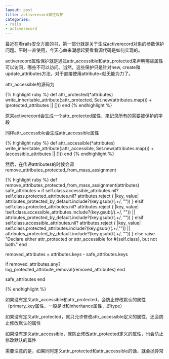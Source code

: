 ```yaml
---
layout: post
title: activerecord属性保护
categories:
- rails
- activerecord
---
```

最近在看rails安全方面的书，第一部分就是关于生成activerecord对象的参数保护问题。平时一直使用，今天心血来潮想起要看看源代码是如何实现的。

activerecord属性保护就是通过attr_accessible和attr_protected来声明哪些属性可以访问，哪些不可以访问。当然，这些保护只是针对new, create和update_attributes方法，对于直接使用attribute=就无能为力了。

attr_accessible的源码为

{% highlight ruby %}
def attr_protected(*attributes)
  write_inheritable_attribute(:attr_protected, Set.new(attributes.map()) + (protected_attributes || []))
end
{% endhighlight %}

原来activerecord会生成一个attr_protected属性，来记录所有的需要被保护的字段

同样attr_accessible会生成attr_accessible属性

{% highlight ruby %}
def attr_accessible(*attributes)
  write_inheritable_attribute(:attr_accessible, Set.new(attributes.map()) + (accessible_attributes || []))
end
{% endhighlight %}

然后，在传递attributes的时候会调remove_attributes_protected_from_mass_assignment

{% highlight ruby %}
def remove_attributes_protected_from_mass_assignment(attributes)
  safe_attributes =
    if self.class.accessible_attributes.nil?  self.class.protected_attributes.nil?
      attributes.reject { |key, value| attributes_protected_by_default.include?(key.gsub(/\(.+/, "")) }
    elsif self.class.protected_attributes.nil?
      attributes.reject { |key, value| !self.class.accessible_attributes.include?(key.gsub(/\(.+/, "")) || attributes_protected_by_default.include?(key.gsub(/\(.+/, "")) }
    elsif self.class.accessible_attributes.nil?
      attributes.reject { |key, value| self.class.protected_attributes.include?(key.gsub(/\(.+/,"")) || attributes_protected_by_default.include?(key.gsub(/\(.+/, "")) }
    else
      raise "Declare either attr_protected or attr_accessible for #{self.class}, but not both."
    end

  removed_attributes = attributes.keys - safe_attributes.keys

  if removed_attributes.any?
    log_protected_attribute_removal(removed_attributes)
  end

  safe_attributes
end

{% endhighlight %}

如果没有定义attr_accessible和attr_protected，会防止修改默认的属性（primary_key属性，一般是id和inheritance属性，即type）

如果没有定义attr_protected，就只允许修改attr_accessible定义的属性，还会防止修改默认的属性

如果没有定义attr_accessible，就防止修改attr_protected定义的属性，也会防止修改默认的属性

需要注意的是，如果同时定义attr_protected和attr_accessible的话，就会抛异常



